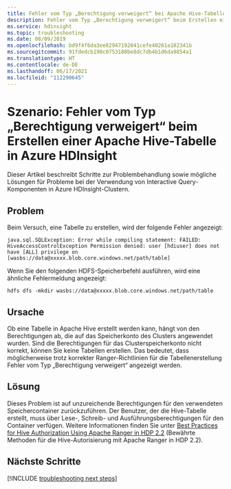 ```yaml
---
title: Fehler vom Typ „Berechtigung verweigert“ bei Apache Hive-Tabelle in Azure HDInsight
description: Fehler vom Typ „Berechtigung verweigert“ beim Erstellen einer Apache Hive-Tabelle in Azure HDInsight
ms.service: hdinsight
ms.topic: troubleshooting
ms.date: 08/09/2019
ms.openlocfilehash: bd9f4f6da3ee82947192041cefe40261a182341b
ms.sourcegitcommit: 91fdedcb190c0753180be8dc7db4b1d6da9854a1
ms.translationtype: HT
ms.contentlocale: de-DE
ms.lasthandoff: 06/17/2021
ms.locfileid: "112290645"
---
```

# <a name="scenario-permission-denied-error-when-trying-to-create-an-apache-hive-table-in-azure-hdinsight"></a>Szenario: Fehler vom Typ „Berechtigung verweigert“ beim Erstellen einer Apache Hive-Tabelle in Azure HDInsight

Dieser Artikel beschreibt Schritte zur Problembehandlung sowie mögliche Lösungen für Probleme bei der Verwendung von Interactive Query-Komponenten in Azure HDInsight-Clustern.

## <a name="issue"></a>Problem

Beim Versuch, eine Tabelle zu erstellen, wird der folgende Fehler angezeigt:

```
java.sql.SQLException: Error while compiling statement: FAILED: HiveAccessControlException Permission denied: user [hdiuser] does not have [ALL] privilege on [wasbs://data@xxxxx.blob.core.windows.net/path/table]
```

Wenn Sie den folgenden HDFS-Speicherbefehl ausführen, wird eine ähnliche Fehlermeldung angezeigt:

```
hdfs dfs -mkdir wasbs://data@xxxxx.blob.core.windows.net/path/table
```

## <a name="cause"></a>Ursache

Ob eine Tabelle in Apache Hive erstellt werden kann, hängt von den Berechtigungen ab, die auf das Speicherkonto des Clusters angewendet wurden. Sind die Berechtigungen für das Clusterspeicherkonto nicht korrekt, können Sie keine Tabellen erstellen. Das bedeutet, dass möglicherweise trotz korrekter Ranger-Richtlinien für die Tabellenerstellung Fehler vom Typ „Berechtigung verweigert“ angezeigt werden.

## <a name="resolution"></a>Lösung

Dieses Problem ist auf unzureichende Berechtigungen für den verwendeten Speichercontainer zurückzuführen. Der Benutzer, der die Hive-Tabelle erstellt, muss über Lese-, Schreib- und Ausführungsberechtigungen für den Container verfügen. Weitere Informationen finden Sie unter [Best Practices for Hive Authorization Using Apache Ranger in HDP 2.2](https://hortonworks.com/blog/best-practices-for-hive-authorization-using-apache-ranger-in-hdp-2-2/) (Bewährte Methoden für die Hive-Autorisierung mit Apache Ranger in HDP 2.2).

## <a name="next-steps"></a>Nächste Schritte

[!INCLUDE [troubleshooting next steps](../includes/hdinsight-troubleshooting-next-steps.md)]